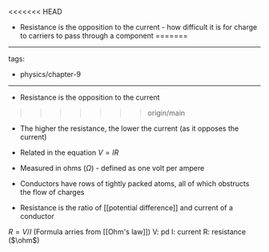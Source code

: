 <<<<<<< HEAD
- Resistance is the opposition to the current - how difficult it is for charge to carriers to pass through a component
=======
---
tags:
  - physics/chapter-9
---
- Resistance is the opposition to the current
>>>>>>> origin/main
- The higher the resistance, the lower the current (as it opposes the current)
- Related in the equation $V=IR$
- Measured in ohms ($\Omega$) - defined as one volt per ampere

- Conductors have rows of tightly packed atoms, all of which obstructs the flow of charges
- Resistance is the ratio of [[potential difference]] and current of a conductor

$R = V/I$ (Formula arries from [[Ohm's law]])
V: pd
I: current
R: resistance ($\ohm$)


